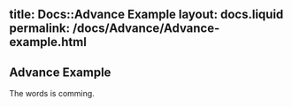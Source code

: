 title:   Docs::Advance Example
layout: docs.liquid
permalink: /docs/Advance/Advance-example.html
---

## Advance Example

The words is comming.
